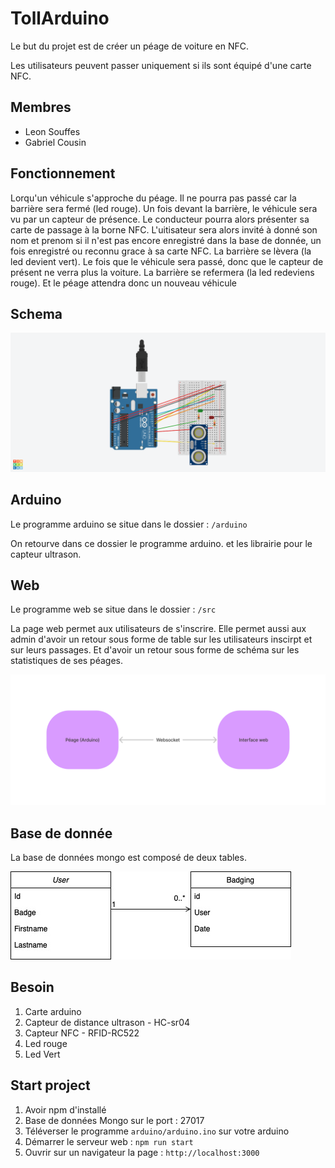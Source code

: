 # TollArduino

Le but du projet est de créer un péage de voiture en NFC.

Les utilisateurs peuvent passer uniquement si ils sont équipé d'une carte NFC.

## Membres

- Leon Souffes
- Gabriel Cousin

## Fonctionnement

Lorqu'un véhicule s'approche du péage. Il ne pourra pas passé car la barrière sera fermé (led rouge). Un fois devant la barrière, le véhicule sera vu par un capteur de présence. Le conducteur pourra alors présenter sa carte de passage à la borne NFC. L'uitisateur sera alors invité à donné son nom et prenom si il n'est pas encore enregistré dans la base de donnée, un fois enregistré ou reconnu grace à sa carte NFC. La barrière se lèvera (la led devient vert). Le fois que le véhicule sera passé, donc que le capteur de présent ne verra plus la voiture. La barrière se refermera (la led redeviens rouge). Et le péage attendra donc un nouveau véhicule

## Schema

![](img/schema.png)

## Arduino

Le programme arduino se situe dans le dossier : ```/arduino```

On retourve dans ce dossier le programme arduino. et les librairie pour le capteur ultrason.

## Web

Le programme web se situe dans le dossier : ```/src```

La page web permet aux utilisateurs de s'inscrire. Elle permet aussi aux admin d'avoir un retour sous forme de table sur les utilisateurs inscirpt et sur leurs passages. Et d'avoir un retour sous forme de schéma sur les statistiques de ses péages.

![](img/link.png)

## Base de donnée

La base de données mongo est composé de deux tables.

![](img/bdd.jpg)

## Besoin

1. Carte arduino
2. Capteur de distance ultrason - HC-sr04
3. Capteur NFC - RFID-RC522
4. Led rouge 
5. Led Vert

## Start project

1. Avoir npm d'installé
2. Base de données Mongo sur le port : 27017
3. Téléverser le programme ```arduino/arduino.ino``` sur votre arduino
4. Démarrer le serveur web : ```npm run start```
5. Ouvrir sur un navigateur la page : ```http://localhost:3000```
